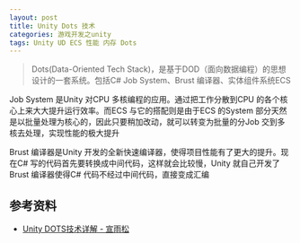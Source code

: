 ```yaml
---
layout: post
title: Unity Dots 技术
categories: 游戏开发之unity
tags: Unity UD ECS 性能 内存 Dots 
---
```


>Dots(Data-Oriented Tech Stack)，是基于DOD（面向数据编程）的思想设计的一套系统。包括C# Job System、Brust 编译器、实体组件系统ECS

Job System 是Unity 对CPU 多核编程的应用。通过把工作分散到CPU 的各个核心上来大大提升运行效率。而ECS 与它的搭配则是由于ECS 的System 部分天然是以批量处理为核心的，因此只要稍加改动，就可以转变为批量的分Job 交到多核去处理，实现性能的极大提升

Brust 编译器是Unity 开发的全新快速编译器，使得项目性能有了更大的提升。现在C# 写的代码首先要转换成中间代码，这样就会比较慢，Unity 就自己开发了Brust 编译器使得C# 代码不经过中间代码，直接变成汇编



## 参考资料

* [Unity DOTS技术详解 - 宣雨松](https://www.bilibili.com/video/BV18J411t7G8)
